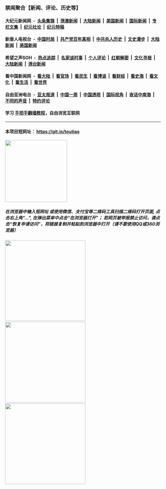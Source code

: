 ### 禁闻聚合【新闻、评论、历史等】

#### 大纪元新闻网 &nbsp;-&nbsp; [头条集锦](indexes/E头条集锦.md?t=03151302) &nbsp;|&nbsp; [港澳新闻](indexes/E港澳新闻.md?t=03151302)  &nbsp;|&nbsp; [大陆新闻](indexes/E大陆新闻.md?t=03151302) &nbsp;|&nbsp; [美国新闻](indexes/E美国新闻.md?t=03151302) &nbsp;|&nbsp; [国际新闻](indexes/E国际新闻.md?t=03151302) &nbsp;|&nbsp; [专栏文集](indexes/E专栏文集.md?t=03151302) &nbsp;|&nbsp; [纪元社论](indexes/E纪元社论.md?t=03151302) &nbsp;|&nbsp; [纪元特稿](indexes/E纪元特稿.md?t=03151302) 

#### 新唐人电视台 &nbsp;-&nbsp; [中国时局](indexes/N中国时局.md?t=03151302) &nbsp;|&nbsp; [共产党百年真相](indexes/N共产党百年真相.md?t=03151302) &nbsp;|&nbsp; [中共杀人历史](indexes/N中共杀人历史.md?t=03151302) &nbsp;|&nbsp; [文史漫步](indexes/N文史漫步.md?t=03151302) &nbsp;|&nbsp; [大陆新闻](indexes/N大陆新闻.md?t=03151302) &nbsp;|&nbsp; [美国新闻](indexes/N美国新闻.md?t=03151302)

#### 希望之声SOH &nbsp;-&nbsp; [热点追踪](indexes/H热点追踪.md?t=03151302) &nbsp;|&nbsp; [名家谈时事](indexes/H名家谈时事.md?t=03151302) &nbsp;|&nbsp; [个人评论](indexes/H个人评论.md?t=03151302)  &nbsp;|&nbsp; [红朝解密](indexes/H红朝解密.md?t=03151302) &nbsp;|&nbsp; [文化寻根](indexes/H文化寻根.md?t=03151302) &nbsp;|&nbsp; [大陆新闻](indexes/H大陆新闻.md?t=03151302) &nbsp;|&nbsp; [港台新闻](indexes/H港台新闻.md?t=03151302)

#### 看中国新闻网 &nbsp;-&nbsp; [看大陆](indexes/S看大陆.md?t=03151302) &nbsp;|&nbsp; [看官场](indexes/S看官场.md?t=03151302) &nbsp;|&nbsp; [看民生](indexes/S看民生.md?t=03151302)  &nbsp;|&nbsp; [看博谈](indexes/S看博谈.md?t=03151302) &nbsp;|&nbsp; [看财经](indexes/S看财经.md?t=03151302) &nbsp;|&nbsp; [看史海](indexes/S看史海.md?t=03151302) &nbsp;|&nbsp; [看文化](indexes/S看文化.md?t=03151302) &nbsp;|&nbsp; [看生活](indexes/S看生活.md?t=03151302) &nbsp;|&nbsp; [看世界](indexes/S看世界.md?t=03151302)

#### 自由亚洲电台 &nbsp;-&nbsp; [亚太报道](indexes/R亚太报道.md?t=03151302) &nbsp;|&nbsp; [中国一周](indexes/R中国一周.md?t=03151302) &nbsp;|&nbsp; [中国透视](indexes/R中国透视.md?t=03151302)  &nbsp;|&nbsp; [国际视角](indexes/R国际视角.md?t=03151302) &nbsp;|&nbsp; [夜话中南海](indexes/R夜话中南海.md?t=03151302) &nbsp;|&nbsp; [不同的声音](indexes/R不同的声音.md?t=03151302) &nbsp;|&nbsp; [特约评论](indexes/R特约评论.md?t=03151302)

#### 学习 [手把手翻墙教程](https://github.com/gfw-breaker/guides/wiki)，自由浏览互联网

----

#### 本项目短网址： https://git.io/toutiao
<img src="https://raw.githubusercontent.com/gfw-breaker/banned-news/master/scripts/img/qr.png" width="200px"/>  

##### 在浏览器中输入短网址 或使用微信、支付宝等二维码工具扫描二维码打开页面, 点击右上角"...", 在弹出菜单中点击“在浏览器打开”； 若网页被举报禁止访问，请点击“恢复申请访问”，将链接复制并粘贴到浏览器中打开（请不要使用QQ或360浏览器）

<img src="https://raw.githubusercontent.com/gfw-breaker/banned-news/master/scripts/img/1.png" width="260px"/> &nbsp; <img src="https://raw.githubusercontent.com/gfw-breaker/banned-news/master/scripts/img/2.png" width="260px"/> &nbsp; <img src="https://raw.githubusercontent.com/gfw-breaker/banned-news/master/scripts/img/3.png" width="260px"/>
